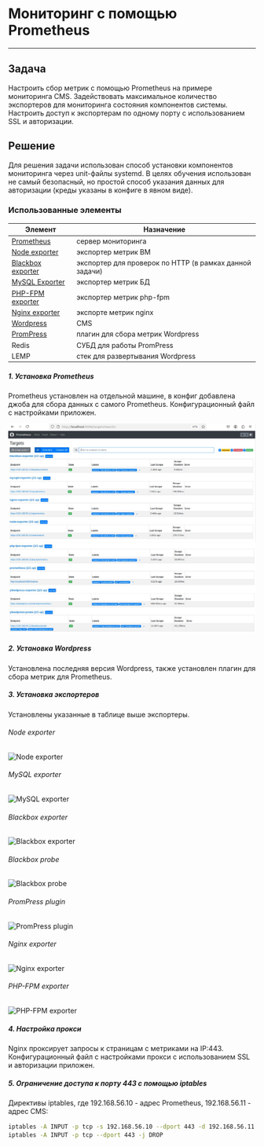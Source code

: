 # Мониторинг с помощью Prometheus
---
## Задача

Настроить сбор метрик с помощью Prometheus на примере мониторинга CMS. Задействовать максимальное количество экспортеров для мониторинга состояния компонентов системы. Настроить доступ к экспортерам по одному порту с использованием SSL и авторизации.

## Решение
Для решения задачи использован способ установки компонентов мониторинга через unit-файлы systemd. В целях обучения использован не самый безопасный, но простой способ указания данных для авторизации (креды указаны в конфиге в явном виде).

### Использованные элементы
| Элемент | Назначение |
| ------ | ------ |
| [Prometheus](https://github.com/prometheus/prometheus/releases/download/v2.53.4/prometheus-2.53.4.linux-amd64.tar.gz) | сервер мониторинга |
| [Node exporter](https://github.com/prometheus/node_exporter/releases/download/v1.9.1/node_exporter-1.9.1.linux-amd64.tar.gz) | экспортер метрик ВМ |
| [Blackbox exporter](https://github.com/prometheus/blackbox_exporter/releases/download/v0.26.0/blackbox_exporter-0.26.0.linux-amd64.tar.gz) | экспортер для проверок по HTTP (в рамках данной задачи) |
| [MySQL Exporter](https://github.com/prometheus/mysqld_exporter/releases/download/v0.17.2/mysqld_exporter-0.17.2.linux-amd64.tar.gz) | экспортер метрик БД |
| [PHP-FPM exporter](https://github.com/bakins/php-fpm-exporter/releases/download/v0.6.1/php-fpm-exporter.linux.amd64) | экспортер метрик php-fpm |
| [Nginx exporter](https://github.com/nginx/nginx-prometheus-exporter/releases/download/v1.4.1/nginx-prometheus-exporter_1.4.1_linux_amd64.tar.gz) | экспорте метрик nginx |
| [Wordpress](http://wordpress.org/latest.tar.gz) | CMS |
| [PromPress](https://downloads.wordpress.org/plugin/prompress.1.2.2.zip) | плагин для сбора метрик Wordpress |
| Redis | СУБД для работы PromPress |
| LEMP | стек для развертывания Wordpress |

##### 1. Установка Prometheus
Prometheus установлен на отдельной машине, в конфиг добавлена джоба для сбора данных с самого Prometheus. Конфигурационный файл с настройками приложен.

![prometheus.yml](images/prom1.jpg)
![prometheus.yml](images/prom2.jpg)

##### 2. Установка Wordpress
Установлена последняя версия Wordpress, также установлен плагин для сбора метрик для Prometheus.

##### 3. Установка экспортеров
Установлены указанные в таблице выше экспортеры.

###### Node exporter
![Node exporter](GAP1/images/node.jpg)

###### MySQL exporter
![MySQL exporter](GAP1/images/mysql.jpg)

###### Blackbox exporter
![Blackbox exporter](GAP1/images/blackbox.jpg)

###### Blackbox probe
![Blackbox probe](GAP1/images/probe.jpg)

###### PromPress plugin
![PromPress plugin](GAP1/images/prompress.jpg)

###### Nginx exporter
![Nginx exporter](GAP1/images/nginx.jpg)

###### PHP-FPM exporter
![PHP-FPM exporter](GAP1/images/php-fpm.jpg)

##### 4. Настройка прокси
Nginx проксирует запросы к страницам с метриками на IP:443. Конфигурационный файл с настройками прокси с использованием SSL и авторизации приложен.

##### 5. Ограничение доступа к порту 443 с помощью iptables
Директивы iptables, где 192.168.56.10 - адрес Prometheus, 192.168.56.11 - адрес CMS:
```sh
iptables -A INPUT -p tcp -s 192.168.56.10 --dport 443 -d 192.168.56.11 -j ACCEPT
iptables -A INPUT -p tcp --dport 443 -j DROP
```
